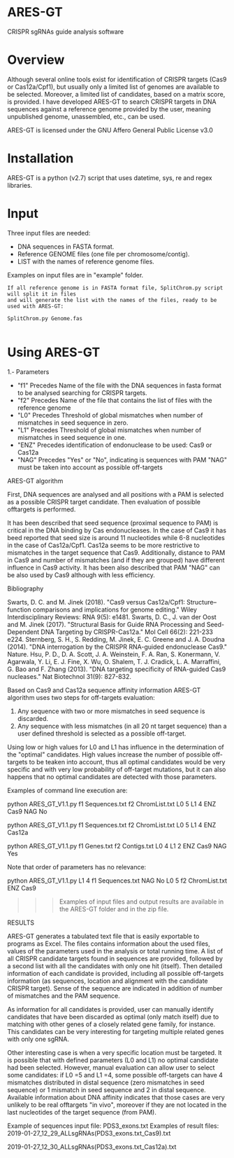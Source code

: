# ARES-GT
CRISPR sgRNAs guide analysis software

# Overview

Although several online tools exist for identification of CRISPR targets (Cas9 or Cas12a/Cpf1), but usually only a limited list of genomes are available to be selected. Moreover, a limited list of candidates, based on a matrix score, is provided. I have developed ARES-GT to search CRISPR targets in DNA sequences against a reference genome provided by the user, meaning unpublished genome, unassembled, etc., can be used.

ARES-GT is licensed under the GNU Affero General Public License v3.0

# Installation

ARES-GT is a python (v2.7) script that uses datetime, sys, re and regex libraries.

# Input

Three input files are needed:

  * DNA sequences in FASTA format.
  * Reference GENOME files (one file per chromosome/contig).
  * LIST with the names of reference genome files.
  
  Examples on input files are in "example" folder.
  
  ```
  If all reference genome is in FASTA format file, SplitChrom.py script will split it in files
  and will generate the list with the names of the files, ready to be used with ARES-GT:
  
  SplitChrom.py Genome.fas
    
  ```

# Using ARES-GT

  1.- Parameters
  
  * "f1" Precedes Name of the file with the DNA sequences in fasta format to be analysed searching for CRISPR targets.
  * "f2" Precedes Name of the file that contains the list of files with the reference genome
  * "L0" Precedes Threshold of global mismatches when number of mismatches in seed sequence in zero.
  * "L1" Precedes Threshold of global mismatches when number of mismatches in seed sequence in one.
  * "ENZ" Precedes identification of endonuclease to be used: Cas9 or Cas12a
  * "NAG" Precedes "Yes" or "No", indicating is sequences with PAM "NAG" must be taken into account as possible off-targets 


ARES-GT algorithm

  First, DNA sequences are analysed and all positions with a PAM is selected as a possible CRISPR target candidate. Then evaluation of possible offtargets is performed.

  It has been described that seed sequence (proximal sequence to PAM) is critical in the DNA binding by Cas endonucleases. In the case of Cas9 it has beed reported that seed size is around 11 nucleotides while 6-8 nucleotides in the case of Cas12a/Cpf1. Cas12a seems to be more restrictive to mismatches in the target sequence that Cas9. Additionally, distance to PAM in Cas9 and number of mismatches (and if they are grouped) have different influence in Cas9 activity. It has been also described that PAM "NAG" can be also used by Cas9 although with less efficiency.
  
  Bibliography
  
  Swarts, D. C. and M. Jinek (2018). "Cas9 versus Cas12a/Cpf1: Structure–function comparisons and implications for genome editing." Wiley Interdisciplinary Reviews: RNA 9(5): e1481.
  Swarts, D. C., J. van der Oost and M. Jinek (2017). "Structural Basis for Guide RNA Processing and Seed-Dependent DNA Targeting by CRISPR-Cas12a." Mol Cell 66(2): 221-233 e224.
  Sternberg, S. H., S. Redding, M. Jinek, E. C. Greene and J. A. Doudna (2014). "DNA interrogation by the CRISPR RNA-guided endonuclease Cas9." Nature.
  Hsu, P. D., D. A. Scott, J. A. Weinstein, F. A. Ran, S. Konermann, V. Agarwala, Y. Li, E. J. Fine, X. Wu, O. Shalem, T. J. Cradick, L. A. Marraffini, G. Bao and F. Zhang (2013). "DNA targeting specificity of RNA-guided Cas9 nucleases." Nat Biotechnol 31(9): 827-832.

Based on Cas9 and Cas12a sequence affinity information ARES-GT algorithm uses two steps for off-targets evaluation:

  1) Any sequence with two or more mismatches in seed sequence is discarded.
  2) Any sequence with less mismatches (in all 20 nt target sequence) than a user defined threshold is selected as a possible off-target.



Using low or high values for L0 and L1 has influence in the determination of the "optimal" candidates. High values increase the number of possible off-targets to be teaken into account, thus all optimal candidates would be very specific and with very low probability of off-target mutations, but it can also happens that no optimal candidates are detected with those parameters.

Examples of command line execution are:

  python ARES_GT_V1.1.py f1 Sequences.txt f2 ChromList.txt L0 5 L1 4 ENZ Cas9 NAG No
 
  python ARES_GT_V1.1.py f1 Sequences.txt f2 ChromList.txt L0 5 L1 4 ENZ Cas12a
 
  python ARES_GT_V1.1.py f1 Genes.txt f2 Contigs.txt L0 4 L1 2 ENZ Cas9 NAG Yes
 
Note that order of parameters has no relevance:

  python ARES_GT_V1.1.py L1 4 f1 Sequences.txt NAG No L0 5 f2 ChromList.txt ENZ Cas9
 
  >>> Examples of input files and output results are available in the ARES-GT folder and in the zip file.

RESULTS

  ARES-GT generates a tabulated text file that is easily exportable to programs as Excel.
  The files contains information about the used files, values of the parameters used in the analysis or total running time.
  A list of all CRISPR candidate targets found in sequences are provided, followed by a second list with all the candidates with only one hit (itself). Then detailed information of each candidate is provided, including all possible off-targets information (as sequences, location and alignment with the candidate CRISPR target). Sense of the sequence are indicated in addition of number of mismatches and the PAM sequence.
  
  As information for all candidates is provided, user can manually identify candidates that have been discarded as optimal (only match itself) due to matching with other genes of a closely related gene family, for instance. This candidates can be very interesting for targeting multiple related genes with only one sgRNA.
  
  Other interesting case is when a very specific location must be targeted. It is possible that with defined parameters (L0 and L1) no optimal candidate had been selected. However, manual evaluation can allow user to select some candidates: if L0 =5 and L1 =4, some possible off-targets can have 4 mismatches distributed in distal sequence (zero mismatches in seed sequence) or 1 mismatch in seed sequence and 2 in distal sequence. Available information about DNA affinity indicates that those cases are very unlikely to be real offtargets "in vivo", moreover if they are not located in the last nucleotides of the target sequence (from PAM).

Example of sequences input file: PDS3_exons.txt
Examples of result files:
2019-01-27_12_29_ALLsgRNAs(PDS3_exons.txt_Cas9).txt

2019-01-27_12_30_ALLsgRNAs(PDS3_exons.txt_Cas12a).txt
